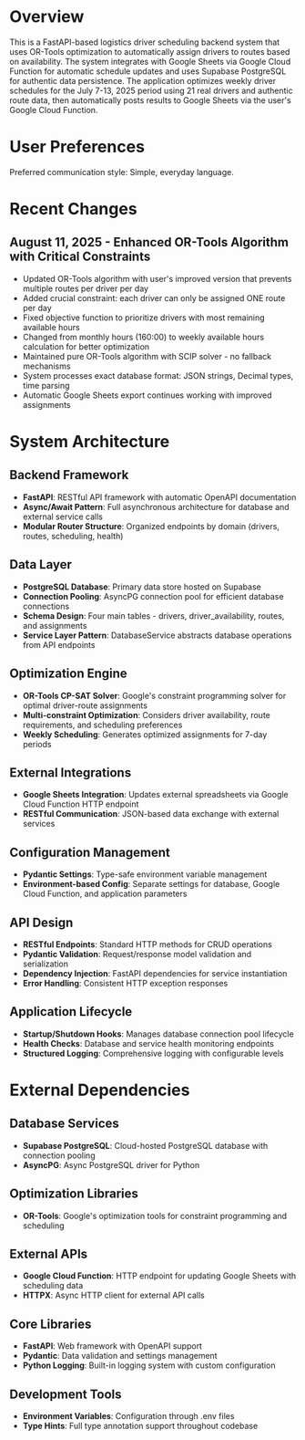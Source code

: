 # Overview

This is a FastAPI-based logistics driver scheduling backend system that uses OR-Tools optimization to automatically assign drivers to routes based on availability. The system integrates with Google Sheets via Google Cloud Function for automatic schedule updates and uses Supabase PostgreSQL for authentic data persistence. The application optimizes weekly driver schedules for the July 7-13, 2025 period using 21 real drivers and authentic route data, then automatically posts results to Google Sheets via the user's Google Cloud Function.

# User Preferences

Preferred communication style: Simple, everyday language.

# Recent Changes

## August 11, 2025 - Enhanced OR-Tools Algorithm with Critical Constraints
- Updated OR-Tools algorithm with user's improved version that prevents multiple routes per driver per day
- Added crucial constraint: each driver can only be assigned ONE route per day
- Fixed objective function to prioritize drivers with most remaining available hours
- Changed from monthly hours (160:00) to weekly available hours calculation for better optimization
- Maintained pure OR-Tools algorithm with SCIP solver - no fallback mechanisms
- System processes exact database format: JSON strings, Decimal types, time parsing
- Automatic Google Sheets export continues working with improved assignments

# System Architecture

## Backend Framework
- **FastAPI**: RESTful API framework with automatic OpenAPI documentation
- **Async/Await Pattern**: Full asynchronous architecture for database and external service calls
- **Modular Router Structure**: Organized endpoints by domain (drivers, routes, scheduling, health)

## Data Layer
- **PostgreSQL Database**: Primary data store hosted on Supabase
- **Connection Pooling**: AsyncPG connection pool for efficient database connections
- **Schema Design**: Four main tables - drivers, driver_availability, routes, and assignments
- **Service Layer Pattern**: DatabaseService abstracts database operations from API endpoints

## Optimization Engine
- **OR-Tools CP-SAT Solver**: Google's constraint programming solver for optimal driver-route assignments
- **Multi-constraint Optimization**: Considers driver availability, route requirements, and scheduling preferences
- **Weekly Scheduling**: Generates optimized assignments for 7-day periods

## External Integrations
- **Google Sheets Integration**: Updates external spreadsheets via Google Cloud Function HTTP endpoint
- **RESTful Communication**: JSON-based data exchange with external services

## Configuration Management
- **Pydantic Settings**: Type-safe environment variable management
- **Environment-based Config**: Separate settings for database, Google Cloud Function, and application parameters

## API Design
- **RESTful Endpoints**: Standard HTTP methods for CRUD operations
- **Pydantic Validation**: Request/response model validation and serialization
- **Dependency Injection**: FastAPI dependencies for service instantiation
- **Error Handling**: Consistent HTTP exception responses

## Application Lifecycle
- **Startup/Shutdown Hooks**: Manages database connection pool lifecycle
- **Health Checks**: Database and service health monitoring endpoints
- **Structured Logging**: Comprehensive logging with configurable levels

# External Dependencies

## Database Services
- **Supabase PostgreSQL**: Cloud-hosted PostgreSQL database with connection pooling
- **AsyncPG**: Async PostgreSQL driver for Python

## Optimization Libraries
- **OR-Tools**: Google's optimization tools for constraint programming and scheduling

## External APIs
- **Google Cloud Function**: HTTP endpoint for updating Google Sheets with scheduling data
- **HTTPX**: Async HTTP client for external API calls

## Core Libraries
- **FastAPI**: Web framework with OpenAPI support
- **Pydantic**: Data validation and settings management
- **Python Logging**: Built-in logging system with custom configuration

## Development Tools
- **Environment Variables**: Configuration through .env files
- **Type Hints**: Full type annotation support throughout codebase